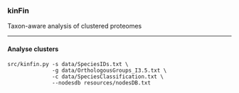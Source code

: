 ### kinFin
Taxon-aware analysis of clustered proteomes

----------

#### Analyse clusters
```
src/kinfin.py -s data/SpeciesIDs.txt \
              -g data/OrthologousGroups_I3.5.txt \
              -c data/SpeciesClassification.txt \
              --nodesdb resources/nodesDB.txt
```

